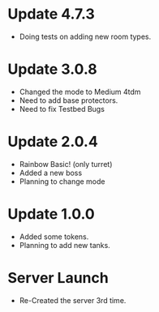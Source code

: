 # Update 4.7.3
- Doing tests on adding new room types.
# Update 3.0.8
- Changed the mode to Medium 4tdm
- Need to add base protectors.
- Need to fix Testbed Bugs
# Update 2.0.4
- Rainbow Basic! (only turret)
- Added a new boss
- Planning to change mode
# Update 1.0.0
- Added some tokens.
- Planning to add new tanks.
# Server Launch
- Re-Created the server 3rd time.
